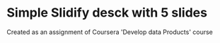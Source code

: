 # Simple Slidify desck with 5 slides

Created as an assignment of Coursera 'Develop data Products' course 
